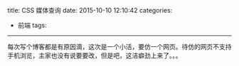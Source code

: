 title: CSS 媒体查询
date: 2015-10-10 12:10:42
categories:
- 前端
tags:
---

每次写个博客都是有原因滴，这次是一个小活，要仿一个网页。待仿的网页不支持手机浏览，主家也没有说要要改，但是吧，这洁癖劲上来了。。。

#
